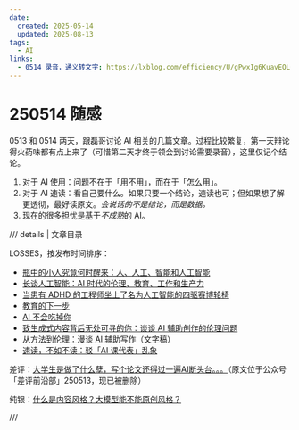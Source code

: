 ```yaml
---
date:
  created: 2025-05-14
  updated: 2025-08-13
tags:
  - AI
links:
  - 0514 录音，通义转文字: https://lxblog.com/efficiency/U/gPwxIg6KuavEOLOlFJlcQduSC5sdGJr0
---
```

# 250514 随感

0513 和 0514 两天，跟磊哥讨论 AI 相关的几篇文章。过程比较繁复，第一天辩论得火药味都有点上来了（可惜第二天才终于领会到讨论需要录音），这里仅记个结论。

<!-- more -->

1. 对于 AI 使用：问题不在于「用不用」，而在于「怎么用」。
2. 对于 AI 速读：看自己要什么。如果只要一个结论，速读也可；但如果想了解更透彻，最好读原文。*会说话的不是结论，而是数据。*
3. 现在的很多担忧是基于*不成熟*的 AI。

/// details | 文章目录

LOSSES，按发布时间排序：

- [瓶中的小人究竟何时醒来：人、人工、智能和人工智能](https://sspai.com/post/79388)
- [长谈人工智能：AI 时代的伦理、教育、工作和生产力](https://sspai.com/post/79596)
- [当患有 ADHD 的工程师坐上了名为人工智能的四驱赛博轮椅](https://sspai.com/post/95094)
- [教育的下一步](https://sspai.com/post/96120)
- [AI 不会吃掉你](https://sspai.com/post/97078)
- [致生成式内容背后无处可寻的你：谈谈 AI 辅助创作的伦理问题](https://sspai.com/post/98164)
- [从方法到伦理：漫谈 AI 辅助写作](https://sspai.com/post/98492)（[文字稿](https://sspai.com/post/98509)）
- [速读，不如不读：驳「AI 课代表」乱象](https://sspai.com/post/98699)

差评：[大学生是做了什么孽，写个论文还得过一遍AI断头台。。。](https://mp.weixin.qq.com/s/drazkly3eLpTLP8FGHpYbw)（原文位于公众号「差评前沿部」250513，现已被删除）

纯银：[什么是内容风格？大模型能不能原创风格？](https://mp.weixin.qq.com/s/yAdzRetqLwl_UVfwIhfYBw)

///

